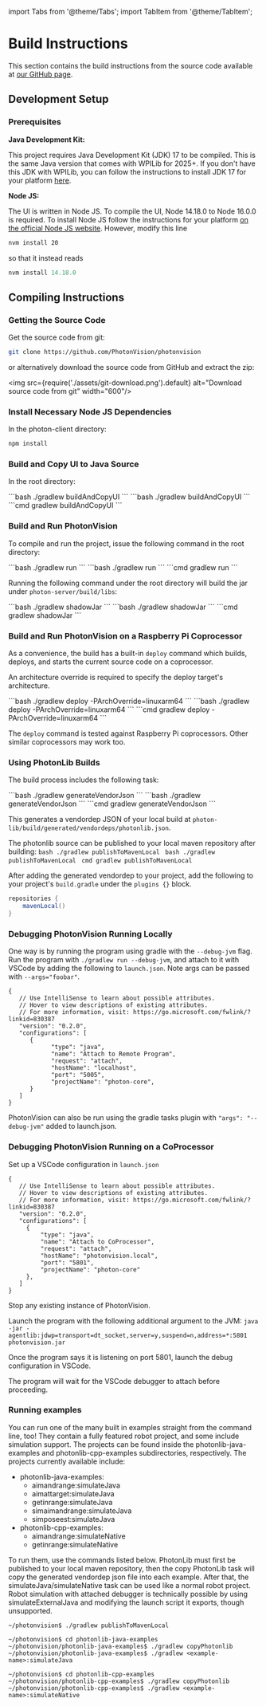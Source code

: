 import Tabs from '@theme/Tabs';
import TabItem from '@theme/TabItem';

# Build Instructions

This section contains the build instructions from the source code available at [our GitHub page](https://github.com/PhotonVision/photonvision).

## Development Setup

### Prerequisites

**Java Development Kit:**

This project requires Java Development Kit (JDK) 17 to be compiled. This is the same Java version that comes with WPILib for 2025+. If you don't have this JDK with WPILib, you can follow the instructions to install JDK 17 for your platform [here](https://bell-sw.com/pages/downloads/#jdk-17-lts).

**Node JS:**

The UI is written in Node JS. To compile the UI, Node 14.18.0 to Node 16.0.0 is required. To install Node JS follow the instructions for your platform [on the official Node JS website](https://nodejs.org/en/download/). However, modify this line

```bash
nvm install 20
```

so that it instead reads

```javascript
nvm install 14.18.0
```

## Compiling Instructions

### Getting the Source Code

Get the source code from git:

```bash
git clone https://github.com/PhotonVision/photonvision
```

or alternatively download the source code from GitHub and extract the zip:

<img src={require('./assets/git-download.png').default} alt="Download source code from git" width="600"/>

### Install Necessary Node JS Dependencies

In the photon-client directory:

```bash
npm install
```

### Build and Copy UI to Java Source

In the root directory:

<Tabs groupId="operating-systems">
   <TabItem value="linux" label="Linux">
      ```bash
      ./gradlew buildAndCopyUI
      ```
   </TabItem>
   <TabItem value="macos" label="macOS">
      ```bash
      ./gradlew buildAndCopyUI
      ```
   </TabItem>
   <TabItem value="windows" label="Windows (cmd)">
      ```cmd
      gradlew buildAndCopyUI
      ```
   </TabItem>
</Tabs>

### Build and Run PhotonVision

To compile and run the project, issue the following command in the root directory:

<Tabs groupId="operating-systems">
   <TabItem value="linux" label="Linux">
      ```bash
      ./gradlew run
      ```
   </TabItem>
   <TabItem value="macos" label="macOS">
      ```bash
      ./gradlew run
      ```
   </TabItem>
   <TabItem value="windows" label="Windows (cmd)">
      ```cmd
      gradlew run
      ```
   </TabItem>
</Tabs>

Running the following command under the root directory will build the jar under `photon-server/build/libs`:

<Tabs groupId="operating-systems">
   <TabItem value="linux" label="Linux">
      ```bash
      ./gradlew shadowJar
      ```
   </TabItem>
   <TabItem value="macos" label="macOS">
      ```bash
      ./gradlew shadowJar
      ```
   </TabItem>
   <TabItem value="windows" label="Windows (cmd)">
      ```cmd
      gradlew shadowJar
      ```
   </TabItem>
</Tabs>

### Build and Run PhotonVision on a Raspberry Pi Coprocessor

As a convenience, the build has a built-in `deploy` command which builds, deploys, and starts the current source code on a coprocessor.

An architecture override is required to specify the deploy target's architecture.

<Tabs groupId="operating-systems">
   <TabItem value="linux" label="Linux">
      ```bash
      ./gradlew deploy -PArchOverride=linuxarm64
      ```
   </TabItem>
   <TabItem value="macos" label="macOS">
      ```bash
      ./gradlew deploy -PArchOverride=linuxarm64
      ```
   </TabItem>
   <TabItem value="windows" label="Windows (cmd)">
      ```cmd
      gradlew deploy -PArchOverride=linuxarm64
      ```
   </TabItem>
</Tabs>

The `deploy` command is tested against Raspberry Pi coprocessors. Other similar coprocessors may work too.

### Using PhotonLib Builds

The build process includes the following task:

<Tabs groupId="operating-systems">
   <TabItem value="linux" label="Linux">
      ```bash
      ./gradlew generateVendorJson
      ```
   </TabItem>
   <TabItem value="macos" label="macOS">
      ```bash
      ./gradlew generateVendorJson
      ```
   </TabItem>
   <TabItem value="windows" label="Windows (cmd)">
      ```cmd
      gradlew generateVendorJson
      ```
   </TabItem>
</Tabs>

This generates a vendordep JSON of your local build at `photon-lib/build/generated/vendordeps/photonlib.json`.

The photonlib source can be published to your local maven repository after building:
<Tabs groupId="operating-systems">
<TabItem value="linux" label="Linux">
`bash
      ./gradlew publishToMavenLocal
      `
</TabItem>
<TabItem value="macos" label="macOS">
`bash
      ./gradlew publishToMavenLocal
      `
</TabItem>
<TabItem value="windows" label="Windows (cmd)">
`cmd
      gradlew publishToMavenLocal
      `
</TabItem>
</Tabs>

After adding the generated vendordep to your project, add the following to your project's `build.gradle` under the `plugins {}` block.

```java
repositories {
    mavenLocal()
}
```

### Debugging PhotonVision Running Locally

One way is by running the program using gradle with the `--debug-jvm` flag. Run the program with `./gradlew run --debug-jvm`, and attach to it with VSCode by adding the following to `launch.json`. Note args can be passed with `--args="foobar"`.

```
{
   // Use IntelliSense to learn about possible attributes.
   // Hover to view descriptions of existing attributes.
   // For more information, visit: https://go.microsoft.com/fwlink/?linkid=830387
   "version": "0.2.0",
   "configurations": [
      {
            "type": "java",
            "name": "Attach to Remote Program",
            "request": "attach",
            "hostName": "localhost",
            "port": "5005",
            "projectName": "photon-core",
      }
   ]
}
```

PhotonVision can also be run using the gradle tasks plugin with `"args": "--debug-jvm"` added to launch.json.

### Debugging PhotonVision Running on a CoProcessor

Set up a VSCode configuration in `launch.json`

```
{
   // Use IntelliSense to learn about possible attributes.
   // Hover to view descriptions of existing attributes.
   // For more information, visit: https://go.microsoft.com/fwlink/?linkid=830387
   "version": "0.2.0",
   "configurations": [
     {
         "type": "java",
         "name": "Attach to CoProcessor",
         "request": "attach",
         "hostName": "photonvision.local",
         "port": "5801",
         "projectName": "photon-core"
     },
   ]
}
```

Stop any existing instance of PhotonVision.

Launch the program with the following additional argument to the JVM: `java -jar -agentlib:jdwp=transport=dt_socket,server=y,suspend=n,address=*:5801 photonvision.jar`

Once the program says it is listening on port 5801, launch the debug configuration in VSCode.

The program will wait for the VSCode debugger to attach before proceeding.

### Running examples

You can run one of the many built in examples straight from the command line, too! They contain a fully featured robot project, and some include simulation support. The projects can be found inside the photonlib-java-examples and photonlib-cpp-examples subdirectories, respectively. The projects currently available include:

- photonlib-java-examples:
  - aimandrange:simulateJava
  - aimattarget:simulateJava
  - getinrange:simulateJava
  - simaimandrange:simulateJava
  - simposeest:simulateJava
- photonlib-cpp-examples:
  - aimandrange:simulateNative
  - getinrange:simulateNative

To run them, use the commands listed below. PhotonLib must first be published to your local maven repository, then the copy PhotonLib task will copy the generated vendordep json file into each example. After that, the simulateJava/simulateNative task can be used like a normal robot project. Robot simulation with attached debugger is technically possible by using simulateExternalJava and modifying the launch script it exports, though unsupported.

```
~/photonvision$ ./gradlew publishToMavenLocal

~/photonvision$ cd photonlib-java-examples
~/photonvision/photonlib-java-examples$ ./gradlew copyPhotonlib
~/photonvision/photonlib-java-examples$ ./gradlew <example-name>:simulateJava

~/photonvision$ cd photonlib-cpp-examples
~/photonvision/photonlib-cpp-examples$ ./gradlew copyPhotonlib
~/photonvision/photonlib-cpp-examples$ ./gradlew <example-name>:simulateNative
```
